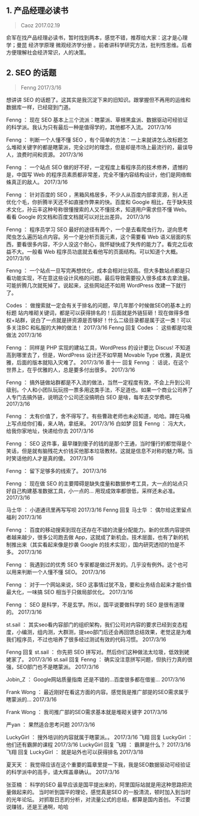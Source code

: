 ## 1. 产品经理必读书
> Caoz 2017.02.19

俞军在找产品经理必读书，暂时找到两本，感觉不错，推荐给大家：这才是心理学；曼昆  经济学原理  微观经济学分册  。前者讲科学研究方法，批判性思维。后者方便理解社会经济常识，人的决策。

## 2. SEO 的话题
> Fenng 2017/3/16

想讲讲 SEO 的话题了。这其实是我沉淀下来的旧知识。跟掌握但不再用的运维和数据库一样，已经窥到门道。

Fenng ：  现在 SEO 基本上三个流派：瞎蒙派、草根黑盒派、数据驱动可经验证的科学派。我认为只有最后一种是值得学的，其他都不入流。 2017/3/16

Fenng ：  判断一个人懂不懂 SEO ，有个简单的方法：一上来就讲怎么改标题怎么堆砌关键字的都是瞎蒙派，完全过时的理念，但是却是市场上最流行的，最误导人，浪费时间和资源。 2017/3/16

Fenng ：  一个站点 SEO 做的好不好，一定程度上看程序员的技术修养，遗憾的是，中国写 Web 的程序员素质都非常差，完全不懂内容结构设计，他们是网络蜘蛛真正的敌人。 2017/3/16

Fenng ：  针对百度的 SEO ，黑箱风格居多，不少人从百度内部拿资源，别人还优化个毛，你折腾半天还不如直接作弊来的快。百度和 Google 相比，在于缺失技术文化，孙云丰这种号称很懂搜索的人又不懂技术，知道用户需求但不懂 Web。看看 Google 的文档和百度文档就可以对比出差异。 2017/3/16

Fenng ：  程序员学习 SEO 最好的途径有两个，一个是去看爬虫行为，逆向思考爬虫怎么遍历站点内容。另一个是分析页面元素，这个需要看 Web 语义层面的东西，要看很多内容，不少人没这个耐心，我怀疑快成了失传的能力了。看完之后收益不大。一般看 Web 程序员功底就去看他写的页面结构。可以知道个大概。 2017/3/16

Fenng ：  一个站点一旦写完再想优化，成本会相对比较高。但大多数站点都是只看功能实现，不在意这些设计风格的问题。最后导致需要投入很多成本去拿流量。可能折腾几次就死掉了。说起来，这些网站还不如用 WordPress 改建一下就行了。

Codes ：  做搜索就一定会有关于排名的问题，早几年那个时候做SEO的基本上的标题 站内堆砌关键词，都是可以获得排名的！后面就是外链狂砸！现在做得多借权+站群，说白了一点就是拼资源是否够好！什么二级目录都是属于这一类！可以多关注BC 和私服的大神的做法！ 2017/3/16
Fenng 回复 Codes ：  这些都是垃圾做法 2017/3/16

Fenng ：  同样是 PHP 实现的建站工具，WordPress 的设计要比 Discus! 不知道高到哪里去了，但是，WordPress 设计还不如早期 Movable Type 优雅，真是优雅，后面的版本就陷入灾难了。 2017/3/16
善十一 回复 Fenng ：  话说，在这个世界上，在乎优雅的人，总是要多付出很多。 2017/3/16

Fenng ：  搞外链做站群都是不入流的做法，当然一定程度有效，不会上升到公司级别。个人和小团队玩玩捞一票多用这类手法，不足道也。如果一个商业公司养了人专门去搞外链，说明这个公司还没搞明白 SEO 是啥，每年去交学费吧。 2017/3/16

Fenng ：  太有价值了，舍不得写了。有些曹政老师也未必知道，哈哈。蹲在马桶上写点给你们看，来人呐，拿纸来。 2017/3/16
白如梦 回复 Fenng ：  冯大大，给我你家地址，快递给你去 2017/3/16

Fenng ：  SEO 这件事，最早赚到傻子的钱的是那个王通，当时懂行的都觉得是个笑话，但是就有脑残花大价钱买他那本垃圾教材。这就是信息不对称的魅力啊。当时笑话他的人才是真的傻。 2017/3/16

Fenng ：  留下足够多的线索了。 2017/3/16

Fenng ：  现在做 SEO 的主要障碍是缺失度量和数据参考工具，大一点的站点只好自己构建基准数据工具，小一点的… 用现成效率都很低，采样还未必准。 2017/3/16

马士华 ：  小道通讯里再写写呗 2017/3/16
Fenng 回复 马士华 ：  偶尔给这里留点福利 2017/3/16

Fenng ：  百度的移动搜索到现在还存在不错的流量分配能力。新的优质内容提供者越来越少，很多公司跑去做 App，这就成了新机会。技术层面，也有了新的机制推出来（其实看起来像是抄袭 Google 的技术实现），国内研究透彻的怕是不多。 2017/3/16

Fenng ：  我遇到过的优秀 SEO 专家都是做过开发的。几乎没有例外。这个也可以用来判断一个人懂不懂 SEO。 2017/3/16

Fenng ：  对于一个网站来说，SEO 这事情过犹不及，要和业务结合起来才能价值最大化，一味搞 SEO 相当于只做局部优化。 2017/3/16

Fenng ：  SEO 是科学，不是玄学。所以，国平说要做科学的 SEO 是很有道理的。 2017/3/16

st.sail ：  其实seo看内容部门的组织架构，我们公司对内容的要求已经到变态程度，小编测，组内测，大群测，提seo部门后还会再回馈总结效果，老觉这是为难我们程序员，不过也培养了很多经过测试有效的代码习惯。 2017/3/16

Fenng 回复 st.sail ：  你先把 SEO 拼写对。然后你们这种做法太垃圾，低效到姥姥家了。 2017/3/16
st.sail 回复 Fenng ：  确实没注意拼写问题，但执行力真的很强，SEO部门也不是瞎蒙派。 2017/3/16

Jobin_Z ：  Google网站质量指南 还是不错的…百度很多都在借鉴… 2017/3/16

Frank Wong ：  最近刚好在看这方面的内容。感觉我是推广部提的SEO需求属于瞎蒙派的... 2017/3/16

Frank Wong ：  我司推广部的SEO需求基本就是堆砌关键字 2017/3/16

严yan ：  果然适合思考问题 2017/3/16

LuckyGirl ：  搜外培训的内容就属于瞎蒙派。。 2017/3/16
飞翔 回复 LuckyGirl ：  他们还有霸屏的课程 2017/3/16
LuckyGirl 回复 飞翔 ：  霸屏是什么？ 2017/3/16
飞翔 回复 LuckyGirl ：  就是站外也可以获得排名 2017/3/18

夏天天 ：  我觉得应该在这个重要的篇章里提一下我，我是SEO数据驱动可经验证的科学派中的高手，请大辉盖章确认。 2017/3/16

张亚楠 ：  科学的SEO 最早应该是国平提出来的，阿里国际站就是用这种思路把流量做起来的。
当时听到国平的理论，感觉真是SEO 的一股清流，顿时加入到当时的光年论坛。
对抓取日志的分析，对流量公式的总结，都算是国内首创。
不过要说赚钱，还是王通啊，哈哈
